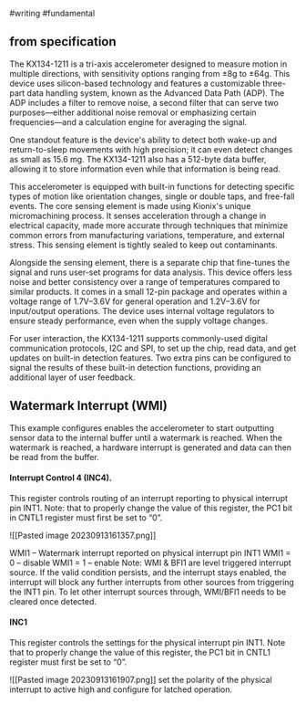 #writing #fundamental 
## from specification
The KX134-1211 is a tri-axis accelerometer designed to measure motion in multiple directions, with sensitivity options ranging from ±8g to ±64g. This device uses silicon-based technology and features a customizable three-part data handling system, known as the Advanced Data Path (ADP). The ADP includes a filter to remove noise, a second filter that can serve two purposes—either additional noise removal or emphasizing certain frequencies—and a calculation engine for averaging the signal.

One standout feature is the device's ability to detect both wake-up and return-to-sleep movements with high precision; it can even detect changes as small as 15.6 mg. The KX134-1211 also has a 512-byte data buffer, allowing it to store information even while that information is being read.

This accelerometer is equipped with built-in functions for detecting specific types of motion like orientation changes, single or double taps, and free-fall events. The core sensing element is made using Kionix's unique micromachining process. It senses acceleration through a change in electrical capacity, made more accurate through techniques that minimize common errors from manufacturing variations, temperature, and external stress. This sensing element is tightly sealed to keep out contaminants.

Alongside the sensing element, there is a separate chip that fine-tunes the signal and runs user-set programs for data analysis. This device offers less noise and better consistency over a range of temperatures compared to similar products. It comes in a small 12-pin package and operates within a voltage range of 1.7V–3.6V for general operation and 1.2V–3.6V for input/output operations. The device uses internal voltage regulators to ensure steady performance, even when the supply voltage changes.

For user interaction, the KX134-1211 supports commonly-used digital communication protocols, I2C and SPI, to set up the chip, read data, and get updates on built-in detection features. Two extra pins can be configured to signal the results of these built-in detection functions, providing an additional layer of user feedback.

## Watermark Interrupt (WMI)
This example configures enables the accelerometer to start outputting sensor data to the internal buffer until a watermark is reached. When the watermark is reached, a hardware interrupt is generated and data can then be read from the buffer. 

#### Interrupt Control 4 (INC4).
This register controls routing of an interrupt reporting to physical interrupt pin INT1. Note: that to properly change the value of this register, the PC1 bit in CNTL1 register must first be set to “0”.


![[Pasted image 20230913161357.png]]

WMI1 – Watermark interrupt reported on physical interrupt pin INT1
WMI1 = 0 – disable
WMI1 = 1 – enable
Note: WMI & BFI1 are level triggered interrupt source. If the valid condition persists, and the interrupt stays enabled, the interrupt will block any further interrupts from other sources from triggering the INT1 pin. To let other interrupt sources through, WMI/BFI1 needs to be cleared once detected.

#### INC1
This register controls the settings for the physical interrupt pin INT1.
Note that to properly change the value of this register, the PC1 bit in CNTL1 register must first be set to “0”.

![[Pasted image 20230913161907.png]]
set the polarity of the physical interrupt to active high and configure for latched operation.